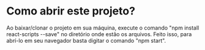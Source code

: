 # Como abrir este projeto?

Ao baixar/clonar o projeto em sua máquina, execute o comando "npm install react-scripts --save" no diretório onde estão os arquivos. Feito isso, para abrí-lo em seu navegador basta digitar o comando "npm start".
